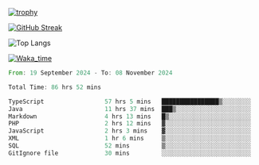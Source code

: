 <!--
**ren-joey/ren-joey** is a ✨ _special_ ✨ repository because its `README.md` (this file) appears on your GitHub profile.

Here are some ideas to get you started:

- 🔭 I’m currently working on ...
- 🌱 I’m currently learning ...
- 👯 I’m looking to collaborate on ...
- 🤔 I’m looking for help with ...
- 💬 Ask me about ...
- 📫 How to reach me: ...
- 😄 Pronouns: ...
- ⚡ Fun fact: ...
-->

[![trophy](https://github-profile-trophy.vercel.app/?username=ren-joey&theme=darkhub&column=5)](https://github.com/ren-joey)

[![GitHub Streak](https://streak-stats.demolab.com/?user=ren-joey&theme=dark)](https://github.com/ren-joey)

![Top Langs](https://github-readme-stats.vercel.app/api/top-langs?username=ren-joey&show_icons=true&layout=compact&locale=en&hide=html,CSS,scss,Pug,Twig&theme=dark)

[![Waka_time](https://github-readme-stats.vercel.app/api/wakatime?username=joeyren&theme=dark)](https://github.com/ren-joey)

<!--START_SECTION:waka-->

```rust
From: 19 September 2024 - To: 08 November 2024

Total Time: 86 hrs 52 mins

TypeScript                 57 hrs 5 mins   ████████████████▒░░░░░░░░   65.39 %
Java                       11 hrs 37 mins  ███▒░░░░░░░░░░░░░░░░░░░░░   13.31 %
Markdown                   4 hrs 13 mins   █▒░░░░░░░░░░░░░░░░░░░░░░░   04.84 %
PHP                        2 hrs 12 mins   ▓░░░░░░░░░░░░░░░░░░░░░░░░   02.53 %
JavaScript                 2 hrs 3 mins    ▓░░░░░░░░░░░░░░░░░░░░░░░░   02.36 %
XML                        1 hr 6 mins     ▒░░░░░░░░░░░░░░░░░░░░░░░░   01.27 %
SQL                        52 mins         ▒░░░░░░░░░░░░░░░░░░░░░░░░   01.01 %
GitIgnore file             30 mins         ░░░░░░░░░░░░░░░░░░░░░░░░░   00.59 %
```

<!--END_SECTION:waka-->
